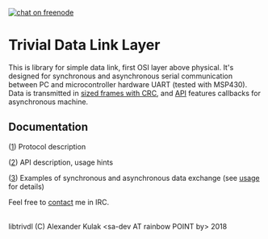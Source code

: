 [![chat on freenode](https://img.shields.io/badge/chat-on%20freenode-brightgreen.svg)](https://webchat.freenode.net/?channels=%23libtrivdl)

# Trivial Data Link Layer

This is library for simple data link, first OSI layer above physical.
It's designed for synchronous and asynchronous serial communication between PC
and microcontroller hardware UART (tested with MSP430).
Data is transmitted in [sized frames with CRC](doc/protocol.md),
and [API](doc/usage.md) features callbacks for asynchronous machine.

## Documentation

([1](doc/protocol.md)) Protocol description

([2](doc/usage.md)) API description, usage hints

([3](examples/)) Examples of synchronous and asynchronous data exchange 
(see [usage](doc/usage.md) for details)  
   
   
Feel free to [contact](https://webchat.freenode.net/?channels=%23libtrivdl) me in IRC.  
   
   
libtrivdl (C) Alexander Kulak &lt;sa-dev AT rainbow POINT by&gt; 2018

